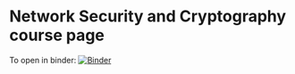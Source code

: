 # Network Security and Cryptography course page

To open in binder:
[![Binder](https://mybinder.org/badge_logo.svg)](https://mybinder.org/v2/gh/gverticale/network-security-and-cryptography/master)